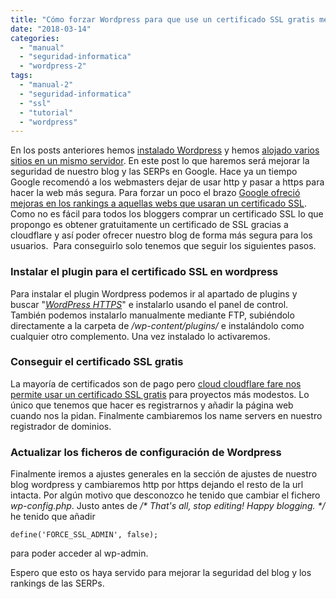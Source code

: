 ```yaml
---
title: "Cómo forzar Wordpress para que use un certificado SSL gratis mediante un plugin"
date: "2018-03-14"
categories: 
  - "manual"
  - "seguridad-informatica"
  - "wordpress-2"
tags: 
  - "manual-2"
  - "seguridad-informatica"
  - "ssl"
  - "tutorial"
  - "wordpress"
---
```


En los posts anteriores hemos [instalado Wordpress](https://rocreguant.com/instalar-wordpress-en-un-servidor-propio/1173) y hemos [alojado varios sitios en un mismo servidor](https://rocreguant.com/como-tener-varios-sitios-web-alojados-en-un-mismo-servidor/1170). En este post lo que haremos será mejorar la seguridad de nuestro blog y las SERPs en Google. Hace ya un tiempo Google recomendó a los webmasters dejar de usar http y pasar a https para hacer la web más segura. Para forzar un poco el brazo [Google ofreció mejoras en los rankings a aquellas webs que usaran un certificado SSL](https://webmasters.googleblog.com/2014/08/https-as-ranking-signal.html). Como no es fácil para todos los bloggers comprar un certificado SSL lo que propongo es obtener gratuitamente un certificado de SSL gracias a cloudflare y así poder ofrecer nuestro blog de forma más segura para los usuarios.  Para conseguirlo solo tenemos que seguir los siguientes pasos.

### Instalar el plugin para el certificado SSL en wordpress

Para instalar el plugin Wordpress podemos ir al apartado de plugins y buscar "[_WordPress HTTPS_](https://wordpress.org/plugins/wordpress-https/)" e instalarlo usando el panel de control. También podemos instalarlo manualmente mediante FTP, subiéndolo directamente a la carpeta de _/wp-content/plugins/_ e instalándolo como cualquier otro complemento. Una vez instalado lo activaremos.

### Conseguir el certificado SSL gratis

La mayoría de certificados son de pago pero [cloud cloudflare fare nos permite usar un certificado SSL gratis](https://www.cloudflare.com/ssl/) para proyectos más modestos. Lo único que tenemos que hacer es registrarnos y añadir la página web cuando nos la pidan. Finalmente cambiaremos los name servers en nuestro registrador de dominios.

### Actualizar los ficheros de configuración de Wordpress

Finalmente iremos a ajustes generales en la sección de ajustes de nuestro blog wordpress y cambiaremos http por https dejando el resto de la url intacta. Por algún motivo que desconozco he tenido que cambiar el fichero _wp-config.php_. Justo antes de _/\* That's all, stop editing! Happy blogging. \*/_ he tenido que añadir

```
define('FORCE_SSL_ADMIN', false);
```

para poder acceder al wp-admin.

Espero que esto os haya servido para mejorar la seguridad del blog y los rankings de las SERPs.
